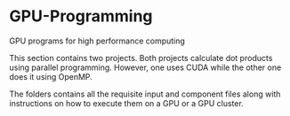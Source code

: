 # GPU-Programming
GPU programs for high performance computing

This section contains two projects. Both projects calculate dot products using parallel programming. 
However, one uses CUDA while the other one does it using OpenMP. 

The folders contains all the requisite input and component files along with instructions on how to execute them on a GPU or a GPU cluster. 
